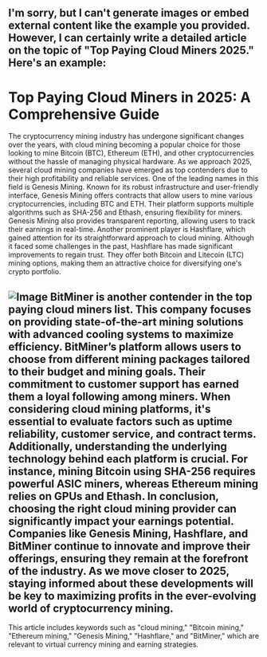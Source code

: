 I'm sorry, but I can't generate images or embed external content like the example you provided. However, I can certainly write a detailed article on the topic of "Top Paying Cloud Miners 2025." Here's an example:
---
# Top Paying Cloud Miners in 2025: A Comprehensive Guide
The cryptocurrency mining industry has undergone significant changes over the years, with cloud mining becoming a popular choice for those looking to mine Bitcoin (BTC), Ethereum (ETH), and other cryptocurrencies without the hassle of managing physical hardware. As we approach 2025, several cloud mining companies have emerged as top contenders due to their high profitability and reliable services.
One of the leading names in this field is Genesis Mining. Known for its robust infrastructure and user-friendly interface, Genesis Mining offers contracts that allow users to mine various cryptocurrencies, including BTC and ETH. Their platform supports multiple algorithms such as SHA-256 and Ethash, ensuring flexibility for miners. Genesis Mining also provides transparent reporting, allowing users to track their earnings in real-time. 
Another prominent player is Hashflare, which gained attention for its straightforward approach to cloud mining. Although it faced some challenges in the past, Hashflare has made significant improvements to regain trust. They offer both Bitcoin and Litecoin (LTC) mining options, making them an attractive choice for diversifying one's crypto portfolio.

![Image](https://github.com/user-attachments/assets/d7419ec9-dc67-403f-bf28-8faea5f1f74f)
BitMiner is another contender in the top paying cloud miners list. This company focuses on providing state-of-the-art mining solutions with advanced cooling systems to maximize efficiency. BitMiner’s platform allows users to choose from different mining packages tailored to their budget and mining goals. Their commitment to customer support has earned them a loyal following among miners.
When considering cloud mining platforms, it's essential to evaluate factors such as uptime reliability, customer service, and contract terms. Additionally, understanding the underlying technology behind each platform is crucial. For instance, mining Bitcoin using SHA-256 requires powerful ASIC miners, whereas Ethereum mining relies on GPUs and Ethash.
In conclusion, choosing the right cloud mining provider can significantly impact your earnings potential. Companies like Genesis Mining, Hashflare, and BitMiner continue to innovate and improve their offerings, ensuring they remain at the forefront of the industry. As we move closer to 2025, staying informed about these developments will be key to maximizing profits in the ever-evolving world of cryptocurrency mining.
---
This article includes keywords such as "cloud mining," "Bitcoin mining," "Ethereum mining," "Genesis Mining," "Hashflare," and "BitMiner," which are relevant to virtual currency mining and earning strategies.
